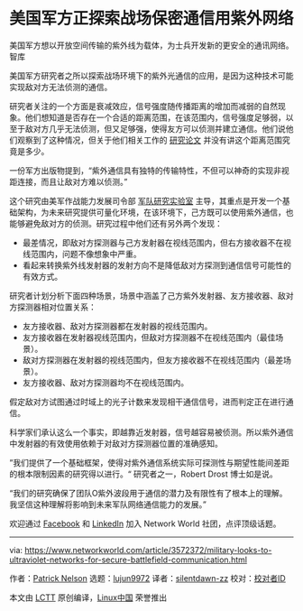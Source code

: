 [#]: collector: (lujun9972)
[#]: translator: (silentdawn-zz)
[#]: reviewer: ( )
[#]: publisher: ( )
[#]: url: ( )
[#]: subject: (Military looks to ultraviolet networks for secure battlefield communication)
[#]: via: (https://www.networkworld.com/article/3572372/military-looks-to-ultraviolet-networks-for-secure-battlefield-communication.html)
[#]: author: (Patrick Nelson https://www.networkworld.com/author/Patrick-Nelson/)

美国军方正探索战场保密通信用紫外网络
======
美国军方想以开放空间传输的紫外线为载体，为士兵开发新的更安全的通讯网络。
智库

美国军方研究者之所以探索战场环境下的紫外光通信的应用，是因为这种技术可能实现敌对方无法侦测的通信。

研究者关注的一个方面是衰减效应，信号强度随传播距离的增加而减弱的自然现象。他们想知道是否存在一个合适的距离范围，在该范围内，信号强度足够弱，以至于敌对方几乎无法侦测，但又足够强，使得友方可以侦测并建立通信。他们说他们观察到了这种情况，但关于他们相关工作的 [研究论文][1] 并没有讲这个距离范围究竟是多少。

一份军方出版物提到，“紫外通信具有独特的传输特性，不但可以神奇的实现非视距连接，而且让敌对方难以侦测。”

这个研究由美军作战能力发展司令部 [军队研究实验室][2] 主导，其重点是开发一个基础架构，为未来研究提供可量化环境，在该环境下，己方既可以使用紫外通信，也能够避免敌对方的侦测。研究过程中他们还有另外两个发现：

  * 最差情况，即敌对方探测器与己方发射器在视线范围内，但右方接收器不在视线范围内，问题不像想象中严重。
  * 看起来转换紫外线发射器的发射方向不是降低敌对方探测到通信信号可能性的有效方式。



研究者计划分析下面四种场景，场景中涵盖了己方紫外发射器、友方接收器、敌对方探测器相对位置关系：

  * 友方接收器、敌对方探测器都在发射器的视线范围内。
  * 友方接收器在发射器视线范围内，但敌对方探测器不在视线范围内（最佳场景）。
  * 敌对方探测器在发射器的视线范围内，但友方接收器不在视线范围内（最差场景）。
  * 友方接收器、敌对方探测器均不在视线范围内。



假定敌对方试图通过时域上的光子计数来发现相干通信信号，进而判定正在进行通信。

科学家们承认这么一个事实，即越靠近发射器，信号越容易被侦测。所以紫外通信中发射器的有效使用依赖于对敌对方探测器位置的准确感知。

”我们提供了一个基础框架，使得对紫外通信系统实际可探测性与期望性能间差距的根本限制因素的研究得以进行。“ 研究者之一，Robert Drost 博士如是说。

“我们的研究确保了团队O紫外波段用于通信的潜力及有限性有了根本上的理解。我坚信这种理解将影响到未来军队网络通信能力的发展。”

欢迎通过 [Facebook][3] 和 [LinkedIn][4] 加入 Network World 社团，点评顶级话题。

--------------------------------------------------------------------------------

via: https://www.networkworld.com/article/3572372/military-looks-to-ultraviolet-networks-for-secure-battlefield-communication.html

作者：[Patrick Nelson][a]
选题：[lujun9972][b]
译者：[silentdawn-zz](https://github.com/译者ID)
校对：[校对者ID](https://github.com/校对者ID)

本文由 [LCTT](https://github.com/LCTT/TranslateProject) 原创编译，[Linux中国](https://linux.cn/) 荣誉推出

[a]: https://www.networkworld.com/author/Patrick-Nelson/
[b]: https://github.com/lujun9972
[1]: https://www.osapublishing.org/DirectPDFAccess/4516B0FD-2152-4663-9A9899BF00560B7C_433781/oe-28-16-23640.pdf?da=1&id=433781&seq=0&mobile=no
[2]: https://www.arl.army.mil
[3]: https://www.facebook.com/NetworkWorld/
[4]: https://www.linkedin.com/company/network-world
